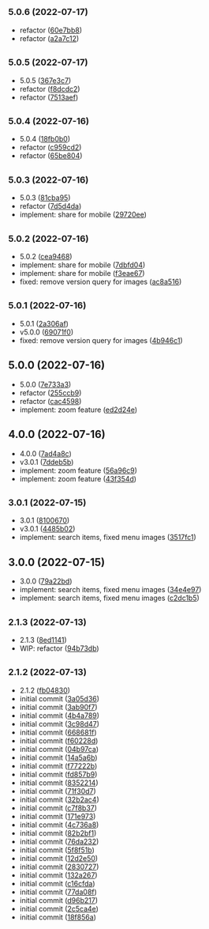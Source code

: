 ## <small>5.0.6 (2022-07-17)</small>

* refactor ([60e7bb8](https://github.com/fizzjs/vb-menu.web/commit/60e7bb8))
* refactor ([a2a7c12](https://github.com/fizzjs/vb-menu.web/commit/a2a7c12))



## <small>5.0.5 (2022-07-17)</small>

* 5.0.5 ([367e3c7](https://github.com/fizzjs/vb-menu.web/commit/367e3c7))
* refactor ([f8dcdc2](https://github.com/fizzjs/vb-menu.web/commit/f8dcdc2))
* refactor ([7513aef](https://github.com/fizzjs/vb-menu.web/commit/7513aef))



## <small>5.0.4 (2022-07-16)</small>

* 5.0.4 ([18fb0b0](https://github.com/fizzjs/vb-menu.web/commit/18fb0b0))
* refactor ([c959cd2](https://github.com/fizzjs/vb-menu.web/commit/c959cd2))
* refactor ([65be804](https://github.com/fizzjs/vb-menu.web/commit/65be804))



## <small>5.0.3 (2022-07-16)</small>

* 5.0.3 ([81cba95](https://github.com/fizzjs/vb-menu.web/commit/81cba95))
* refactor ([7d5d4da](https://github.com/fizzjs/vb-menu.web/commit/7d5d4da))
* implement: share for mobile ([29720ee](https://github.com/fizzjs/vb-menu.web/commit/29720ee))



## <small>5.0.2 (2022-07-16)</small>

* 5.0.2 ([cea9468](https://github.com/fizzjs/vb-menu.web/commit/cea9468))
* implement: share for mobile ([7dbfd04](https://github.com/fizzjs/vb-menu.web/commit/7dbfd04))
* implement: share for mobile ([f3eae67](https://github.com/fizzjs/vb-menu.web/commit/f3eae67))
* fixed: remove version query for images ([ac8a516](https://github.com/fizzjs/vb-menu.web/commit/ac8a516))



## <small>5.0.1 (2022-07-16)</small>

* 5.0.1 ([2a306af](https://github.com/fizzjs/vb-menu.web/commit/2a306af))
* v5.0.0 ([69071f0](https://github.com/fizzjs/vb-menu.web/commit/69071f0))
* fixed: remove version query for images ([4b946c1](https://github.com/fizzjs/vb-menu.web/commit/4b946c1))



## 5.0.0 (2022-07-16)

* 5.0.0 ([7e733a3](https://github.com/fizzjs/vb-menu.web/commit/7e733a3))
* refactor ([255ccb9](https://github.com/fizzjs/vb-menu.web/commit/255ccb9))
* refactor ([cac4598](https://github.com/fizzjs/vb-menu.web/commit/cac4598))
* implement: zoom feature ([ed2d24e](https://github.com/fizzjs/vb-menu.web/commit/ed2d24e))



## 4.0.0 (2022-07-16)

* 4.0.0 ([7ad4a8c](https://github.com/fizzjs/vb-menu.web/commit/7ad4a8c))
* v3.0.1 ([7ddeb5b](https://github.com/fizzjs/vb-menu.web/commit/7ddeb5b))
* implement: zoom feature ([56a96c9](https://github.com/fizzjs/vb-menu.web/commit/56a96c9))
* implement: zoom feature ([43f354d](https://github.com/fizzjs/vb-menu.web/commit/43f354d))



## <small>3.0.1 (2022-07-15)</small>

* 3.0.1 ([8100670](https://github.com/fizzjs/vb-menu.web/commit/8100670))
* v3.0.1 ([4485b02](https://github.com/fizzjs/vb-menu.web/commit/4485b02))
* implement: search items, fixed menu images ([3517fc1](https://github.com/fizzjs/vb-menu.web/commit/3517fc1))



## 3.0.0 (2022-07-15)

* 3.0.0 ([79a22bd](https://github.com/fizzjs/vb-menu.web/commit/79a22bd))
* implement: search items, fixed menu images ([34e4e97](https://github.com/fizzjs/vb-menu.web/commit/34e4e97))
* implement: search items, fixed menu images ([c2dc1b5](https://github.com/fizzjs/vb-menu.web/commit/c2dc1b5))



## <small>2.1.3 (2022-07-13)</small>

* 2.1.3 ([8ed1141](https://github.com/fizzjs/vb-menu.web/commit/8ed1141))
* WIP: refactor ([94b73db](https://github.com/fizzjs/vb-menu.web/commit/94b73db))



## <small>2.1.2 (2022-07-13)</small>

* 2.1.2 ([fb04830](https://github.com/fizzjs/vb-menu.web/commit/fb04830))
* initial commit ([3a05d36](https://github.com/fizzjs/vb-menu.web/commit/3a05d36))
* initial commit ([3ab90f7](https://github.com/fizzjs/vb-menu.web/commit/3ab90f7))
* initial commit ([4b4a789](https://github.com/fizzjs/vb-menu.web/commit/4b4a789))
* initial commit ([3c98d47](https://github.com/fizzjs/vb-menu.web/commit/3c98d47))
* initial commit ([668681f](https://github.com/fizzjs/vb-menu.web/commit/668681f))
* initial commit ([f60228d](https://github.com/fizzjs/vb-menu.web/commit/f60228d))
* initial commit ([04b97ca](https://github.com/fizzjs/vb-menu.web/commit/04b97ca))
* initial commit ([14a5a6b](https://github.com/fizzjs/vb-menu.web/commit/14a5a6b))
* initial commit ([f77222b](https://github.com/fizzjs/vb-menu.web/commit/f77222b))
* initial commit ([fd857b9](https://github.com/fizzjs/vb-menu.web/commit/fd857b9))
* initial commit ([8352214](https://github.com/fizzjs/vb-menu.web/commit/8352214))
* initial commit ([71f30d7](https://github.com/fizzjs/vb-menu.web/commit/71f30d7))
* initial commit ([32b2ac4](https://github.com/fizzjs/vb-menu.web/commit/32b2ac4))
* initial commit ([c7f8b37](https://github.com/fizzjs/vb-menu.web/commit/c7f8b37))
* initial commit ([171e973](https://github.com/fizzjs/vb-menu.web/commit/171e973))
* initial commit ([4c736a8](https://github.com/fizzjs/vb-menu.web/commit/4c736a8))
* initial commit ([82b2bf1](https://github.com/fizzjs/vb-menu.web/commit/82b2bf1))
* initial commit ([76da232](https://github.com/fizzjs/vb-menu.web/commit/76da232))
* initial commit ([5f8f51b](https://github.com/fizzjs/vb-menu.web/commit/5f8f51b))
* initial commit ([12d2e50](https://github.com/fizzjs/vb-menu.web/commit/12d2e50))
* initial commit ([2830727](https://github.com/fizzjs/vb-menu.web/commit/2830727))
* initial commit ([132a267](https://github.com/fizzjs/vb-menu.web/commit/132a267))
* initial commit ([c16cfda](https://github.com/fizzjs/vb-menu.web/commit/c16cfda))
* initial commit ([77da08f](https://github.com/fizzjs/vb-menu.web/commit/77da08f))
* initial commit ([d96b217](https://github.com/fizzjs/vb-menu.web/commit/d96b217))
* initial commit ([2c5ca4e](https://github.com/fizzjs/vb-menu.web/commit/2c5ca4e))
* initial commit ([18f856a](https://github.com/fizzjs/vb-menu.web/commit/18f856a))



